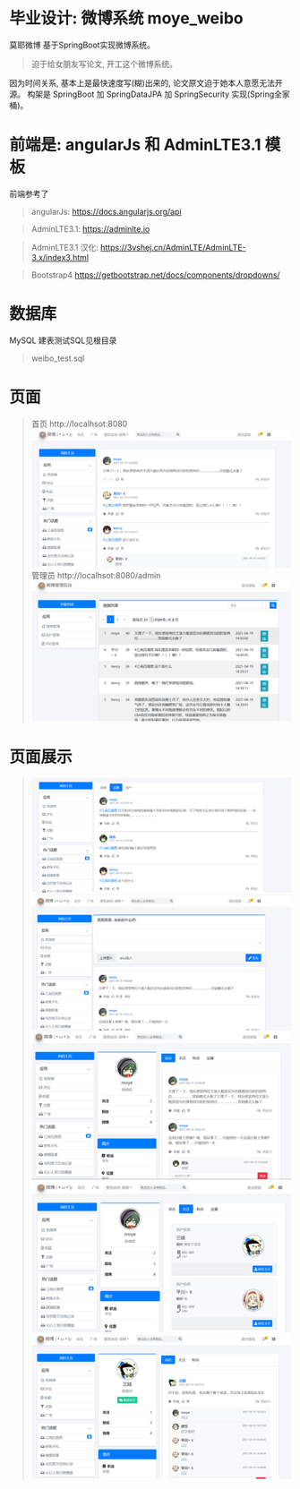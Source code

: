 # 毕业设计: 微博系统  moye_weibo 
莫耶微博 
基于SpringBoot实现微博系统。
> 迫于给女朋友写论文, 开工这个微博系统。

因为时间关系, 基本上是最快速度写(糊)出来的, 论文原文迫于她本人意愿无法开源。
构架是 SpringBoot 加 SpringDataJPA 加 SpringSecurity 实现(Spring全家桶)。

# 前端是: angularJs 和 AdminLTE3.1 模板 

前端参考了
> angularJs: https://docs.angularjs.org/api

> AdminLTE3.1: https://adminlte.io

> AdminLTE3.1 汉化:  https://3vshej.cn/AdminLTE/AdminLTE-3.x/index3.html

> Bootstrap4 https://getbootstrap.net/docs/components/dropdowns/

# 数据库
MySQL  建表测试SQL见根目录  
> weibo_test.sql

# 页面
> 首页 http://localhsot:8080
![img.png](img.png)
> 管理员 http://localhsot:8080/admin
> ![img_1.png](img_1.png)

# 页面展示
> ![img_2.png](img_2.png)
> ![img_3.png](img_3.png)
> ![img_4.png](img_4.png)
> ![img_5.png](img_5.png)
> ![img_6.png](img_6.png)
